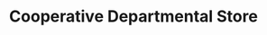 ---
title: "Cooperative Departmental Store"
url: /ernakulam/cooperative-departmental-store/
shop: supermarket
---